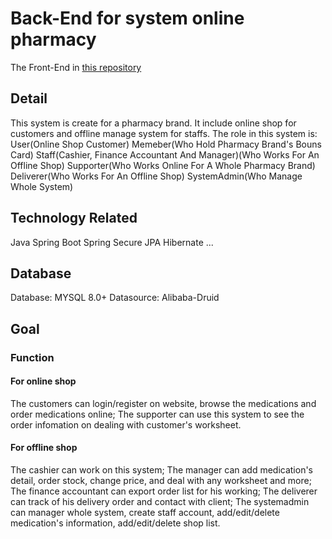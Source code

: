 # Back-End for system online pharmacy
The Front-End in [this repository](https://github.com/MorCherlf/Pharmacy-FrontEnd)
## Detail
This system is create for a pharmacy brand. It include online shop for customers and offline manage system for staffs.
The role in this system is:
User(Online Shop Customer)
Memeber(Who Hold Pharmacy Brand's Bouns Card)
Staff(Cashier, Finance Accountant And Manager)(Who Works For An Offline Shop)
Supporter(Who Works Online For A Whole Pharmacy Brand)
Deliverer(Who Works For An Offline Shop)
SystemAdmin(Who Manage Whole System)

## Technology Related
Java
Spring Boot
Spring Secure
JPA
Hibernate
...

## Database
Database: MYSQL 8.0+
Datasource: Alibaba-Druid

## Goal
### Function
#### For online shop
The customers can login/register on website, browse the medications and order medications online;
The supporter can use this system to see the order infomation on dealing with customer's worksheet.

#### For offline shop
The cashier can work on this system; 
The manager can add medication's detail, order stock, change price, and deal with any worksheet and more; 
The finance accountant can export order list for his working; 
The deliverer can track of his delivery order and contact with client;
The systemadmin can manager whole system, create staff account, add/edit/delete medication's information, add/edit/delete shop list.
